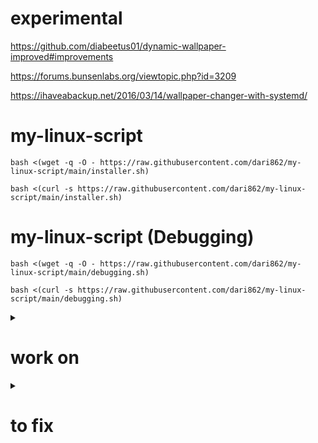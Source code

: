 # experimental

https://github.com/diabeetus01/dynamic-wallpaper-improved#improvements

https://forums.bunsenlabs.org/viewtopic.php?id=3209

https://ihaveabackup.net/2016/03/14/wallpaper-changer-with-systemd/

# my-linux-script

```
bash <(wget -q -O - https://raw.githubusercontent.com/dari862/my-linux-script/main/installer.sh)
```

```
bash <(curl -s https://raw.githubusercontent.com/dari862/my-linux-script/main/installer.sh)
```

# my-linux-script (Debugging)

```
bash <(wget -q -O - https://raw.githubusercontent.com/dari862/my-linux-script/main/debugging.sh)
```

```
bash <(curl -s https://raw.githubusercontent.com/dari862/my-linux-script/main/debugging.sh)
```

<details>
	<summary><h1>work on</h1></summary>
		
		number of installed appes : echo $(( $(dpkg-query -l | wc -l) - 5 ))

		fix terminals in bspwm
	
		shortcut on bspwm & openbox

		test bspwm & openbox

		speed up zsh & bash
		
		dev_Array Tor_Array internet_Array Network_Array at install_essential_and_optional_apps.sh
	
		lazygit
	
</details>


<details>
	<summary><h1>to fix</h1></summary>
		
		# polybar error
	
		error: tray: Failed to put tray above 0x3800001 in the stack (XCB_MATCH (8))

</details>
